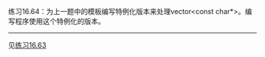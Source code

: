 练习16.64：为上一题中的模板编写特例化版本来处理vector<const char\*>。编写程序使用这个特例化的版本。

---

见[练习16.63](./exercise_16_63.cpp)
